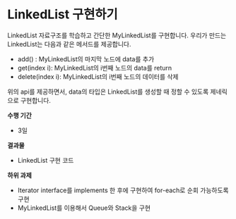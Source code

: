 # LinkedList 구현하기
LinkedList 자료구조를 학습하고 간단한 MyLinkedList를 구현합니다. 우리가 만드는 LinkedList는 다음과 같은 메서드를 제공합니다.

- add() : MyLinkedList의 마지막 노드에 data를 추가
- get(index i): MyLinkedList의 i번째 노드의 data를 return
- delete(index i): MyLinkedList의 i번째 노드의 데이터를 삭제

위의 api를 제공하면서, data의 타입은 LinkedList를 생성할 때 정할 수 있도록 제네릭으로 구현합니다.

**수행 기간**
- 3일

**결과물**
- LinkedList 구현 코드

**하위 과제**
- Iterator interface를 implements 한 후에 구현하여 for-each로 순회 가능하도록 구현
- MyLinkedList를 이용해서 Queue와 Stack을 구현
